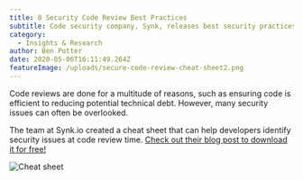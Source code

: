 ```yaml
---
title: 8 Security Code Review Best Practices
subtitle: Code security company, Synk, releases best security practices for code reviews
category:
  - Insights & Research
author: Ben Potter
date: 2020-05-06T16:11:49.264Z
featureImage: /uploads/secure-code-review-cheat-sheet2.png
---
```

Code reviews are done for a multitude of reasons, such as ensuring code is efficient to reducing potential technical debt. However, many security issues can often be overlooked.

The team at Synk.io created a cheat sheet that can help developers identify security issues at code review time. [Check out their blog post to download it for free!](https://snyk.io/blog/secure-code-review/)

![Cheat sheet](/uploads/secure-code-review-cheat-sheet2.png)
